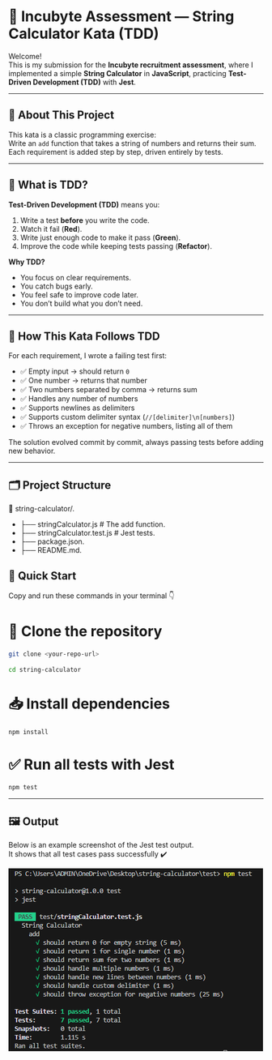 # 🎯 Incubyte Assessment — String Calculator Kata (TDD)

Welcome!  
This is my submission for the **Incubyte recruitment assessment**, where I implemented a simple **String Calculator** in **JavaScript**, practicing **Test-Driven Development (TDD)** with **Jest**.

---

## 🚀 About This Project

This kata is a classic programming exercise:  
Write an `add` function that takes a string of numbers and returns their sum.  
Each requirement is added step by step, driven entirely by tests.

---

## 🧪 What is TDD?

**Test-Driven Development (TDD)** means you:
1. Write a test **before** you write the code.
2. Watch it fail (**Red**).
3. Write just enough code to make it pass (**Green**).
4. Improve the code while keeping tests passing (**Refactor**).

**Why TDD?**
- You focus on clear requirements.
- You catch bugs early.
- You feel safe to improve code later.
- You don’t build what you don’t need.

---

## 🔄 How This Kata Follows TDD

For each requirement, I wrote a failing test first:
- ✅ Empty input → should return `0`
- ✅ One number → returns that number
- ✅ Two numbers separated by comma → returns sum
- ✅ Handles any number of numbers
- ✅ Supports newlines as delimiters
- ✅ Supports custom delimiter syntax (`//[delimiter]\n[numbers]`)
- ✅ Throws an exception for negative numbers, listing all of them

The solution evolved commit by commit, always passing tests before adding new behavior.

---

## 🗂️ Project Structure

📂 string-calculator/.
- ├── stringCalculator.js # The add function.
- ├── stringCalculator.test.js # Jest tests.
- ├── package.json.
- ├── README.md.

## 📌 Quick Start

Copy and run these commands in your terminal 👇


# 📂 Clone the repository
```bash
git clone <your-repo-url>
```
```bash
cd string-calculator
```

# 📥 Install dependencies
```bash
npm install
```

# ✅ Run all tests with Jest
```bash
npm test
```

---

## 🖼️ Output

Below is an example screenshot of the Jest test output.  
It shows that all test cases pass successfully ✔️

![Test Output](./screenshot/test.png)



